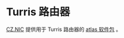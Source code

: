 # Turris 路由器

[CZ.NIC](https://nic.cz) 提供用于 Turris 路由器的 [atlas 软件包](https://docs.turris.cz/basics/apps/atlas/) 。